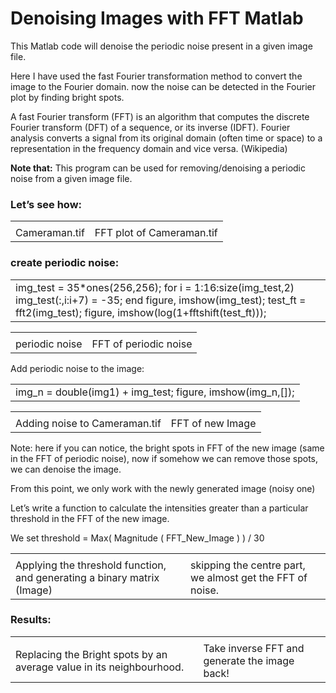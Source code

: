 # Denoising Images with FFT Matlab

This Matlab code will denoise the periodic noise present in a given image file.

Here I have used the fast Fourier transformation method to convert the image to the Fourier domain. now the noise can be detected in the Fourier plot by finding bright spots.

A fast Fourier transform (FFT) is an algorithm that computes the discrete Fourier transform (DFT) of a sequence, or its inverse (IDFT). Fourier analysis converts a signal from its original domain (often time or space) to a representation in the frequency domain and vice versa. (Wikipedia)

**Note that:** This program can be used for removing/denoising a periodic noise from a given image file.

### Let’s see how:

<table>
  <tr>
    <td></td>
    <td></td>
  </tr>
  <tr>
    <td>Cameraman.tif</td>
    <td>FFT plot of Cameraman.tif</td>
  </tr>
</table>


### create periodic noise:

<table>
  <tr>
    <td>img_test = 35*ones(256,256);
for i = 1:16:size(img_test,2)
   img_test(:,i:i+7) = -35;
end
figure, imshow(img_test);
test_ft = fft2(img_test);
figure, imshow(log(1+fftshift(test_ft)));</td>
  </tr>
</table>


<table>
  <tr>
    <td></td>
    <td></td>
  </tr>
  <tr>
    <td>periodic noise</td>
    <td>FFT of periodic noise</td>
  </tr>
</table>


Add periodic noise to the image:

<table>
  <tr>
    <td>img_n = double(img1) + img_test;
figure, imshow(img_n,[]);</td>
  </tr>
</table>


<table>
  <tr>
    <td></td>
    <td></td>
  </tr>
  <tr>
    <td>Adding noise to Cameraman.tif</td>
    <td>FFT of new Image</td>
  </tr>
</table>


Note: here if you can notice, the bright spots in FFT of the new image (same in the FFT of periodic noise), now if somehow we can remove those spots, we can denoise the image.

From this point, we only work with the newly generated image (noisy one)

Let’s write a function to calculate the intensities greater than a particular threshold in the FFT of the new image. 

We set threshold = Max( Magnitude ( FFT_New_Image ) ) / 30

<table>
  <tr>
    <td></td>
    <td></td>
  </tr>
  <tr>
    <td>Applying the threshold function, and generating a binary matrix (Image)</td>
    <td>skipping the centre part, we almost get the FFT of noise.</td>
  </tr>
</table>


### Results:

<table>
  <tr>
    <td></td>
    <td></td>
  </tr>
  <tr>
    <td>Replacing the Bright spots by an average value in its neighbourhood.</td>
    <td>Take inverse FFT and generate the image back!</td>
  </tr>
</table>



